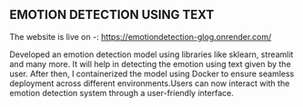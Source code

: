 ## EMOTION DETECTION USING TEXT

The website is live on -: https://emotiondetection-glog.onrender.com/

Developed an emotion detection model using libraries like sklearn, streamlit and many more. It will help in detecting the emotion using text given by the user.
After then, I containerized the model using Docker to ensure seamless deployment across different environments.Users can now interact with the emotion detection system through a user-friendly interface.
